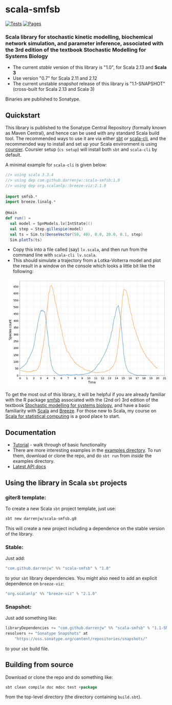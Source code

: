 # scala-smfsb

[![Tests](https://github.com/darrenjw/scala-smfsb/actions/workflows/ci.yml/badge.svg)](https://github.com/darrenjw/scala-smfsb/actions)
[![Pages](https://github.com/darrenjw/scala-smfsb/actions/workflows/pages/pages-build-deployment/badge.svg)](https://github.com/darrenjw/scala-smfsb/actions/workflows/pages/pages-build-deployment)

### Scala library for stochastic kinetic modelling, biochemical network simulation, and parameter inference, associated with the 3rd edition of the textbook Stochastic Modelling for Systems Biology

* The current *stable* version of this library is "1.0", for Scala 2.13 and **Scala 3**
* Use version "0.7" for Scala 2.11 and 2.12
* The current unstable *snapshot* release of this library is "1.1-SNAPSHOT" (cross-built for Scala 2.13 and Scala 3)

Binaries are published to Sonatype.

## Quickstart

This library is published to the Sonatype Central Repository (formally known as Maven Central), and hence can be used with any standard Scala build tool. The recommended ways to use it are via either [sbt](http://www.scala-sbt.org/) or [scala-cli](https://scala-cli.virtuslab.org/), and the recommended way to install and set up your Scala environment is using [coursier](https://get-coursier.io/docs/cli-installation). Coursier setup (`cs setup`) will install both `sbt` and `scala-cli` by default.

A minimal example for `scala-cli` is given below:
```scala
//> using scala 3.3.4
//> using dep com.github.darrenjw::scala-smfsb:1.0
//> using dep org.scalanlp::breeze-viz:2.1.0

import smfsb.*
import breeze.linalg.*

@main
def run() =
  val model = SpnModels.lv[IntState]()
  val step = Step.gillespie(model)
  val ts = Sim.ts(DenseVector(50, 40), 0.0, 20.0, 0.1, step)
  Sim.plotTs(ts)

```
* Copy this into a file called (say) `lv.scala`, and then run from the command line with `scala-cli lv.scala`.
* This should simulate a trajectory from a Lotka-Volterra model and plot the result in a window on the console which looks a little bit like the following:

![Lotka-Volterra trajectory](LV-trajectory.png)

To get the most out of this library, it will be helpful if you are already familiar with the R package [smfsb](https://cran.r-project.org/package=smfsb) associated with the (2nd or) 3rd edition of the textbook [Stochastic modelling for systems biology](https://github.com/darrenjw/smfsb/), and have a basic familiarity with [Scala](https://www.scala-lang.org/) and [Breeze](https://github.com/scalanlp/breeze). For those new to Scala, my course on [Scala for statistical computing](https://github.com/darrenjw/scala-course/blob/master/SelfStudyGuide.md) is a good place to start.

## Documentation

* [Tutorial](docs/Tutorial.md) - walk through of basic functionality
* There are more interesting examples in the [examples directory](examples/). To run them, download or clone the repo, and do `sbt run` from *inside* the examples directory.
* [Latest API docs](https://darrenjw.github.io/scala-smfsb/smfsb.html)

## Using the library in Scala `sbt` projects

### giter8 template:

To create a new Scala `sbt` project template, just use:
```bash
sbt new darrenjw/scala-smfsb.g8
```
This will create a new project including a dependence on the stable version of the library.

### Stable:

Just add:
```scala
"com.github.darrenjw" %% "scala-smfsb" % "1.0"
```
to your `sbt` library dependencies. You might also need to add an explicit dependence on `breeze-viz`:
```scala
"org.scalanlp" %% "breeze-viz" % "2.1.0"
```

### Snapshot:

Just add something like:
```scala
libraryDependencies += "com.github.darrenjw" %% "scala-smfsb" % "1.1-SNAPSHOT"
resolvers += "Sonatype Snapshots" at
    "https://oss.sonatype.org/content/repositories/snapshots/"
```
to your `sbt` build file.

## Building from source

Download or clone the repo and do something like:
```scala
sbt clean compile doc mdoc test +package
```
from the top-level directory (the directory containing `build.sbt`).

